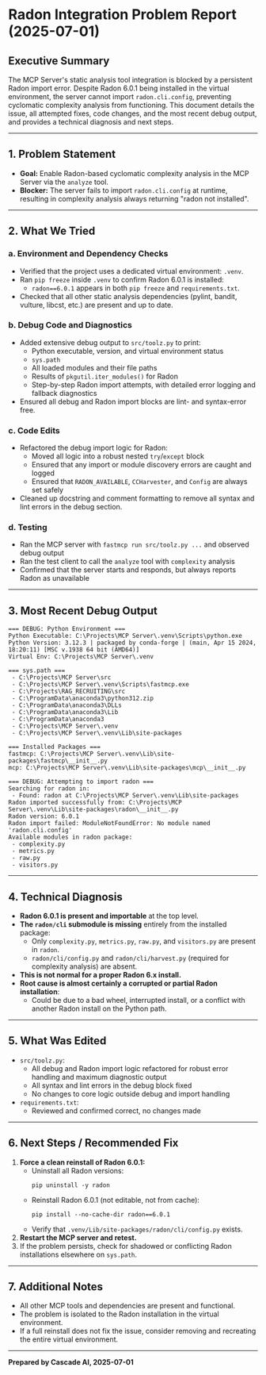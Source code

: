 # Radon Integration Problem Report (2025-07-01)

## Executive Summary

The MCP Server's static analysis tool integration is blocked by a persistent Radon import error. Despite Radon 6.0.1 being installed in the virtual environment, the server cannot import `radon.cli.config`, preventing cyclomatic complexity analysis from functioning. This document details the issue, all attempted fixes, code changes, and the most recent debug output, and provides a technical diagnosis and next steps.

---

## 1. Problem Statement

- **Goal:** Enable Radon-based cyclomatic complexity analysis in the MCP Server via the `analyze` tool.
- **Blocker:** The server fails to import `radon.cli.config` at runtime, resulting in complexity analysis always returning "radon not installed".

---

## 2. What We Tried

### a. Environment and Dependency Checks
- Verified that the project uses a dedicated virtual environment: `.venv`.
- Ran `pip freeze` inside `.venv` to confirm Radon 6.0.1 is installed:
  - `radon==6.0.1` appears in both `pip freeze` and `requirements.txt`.
- Checked that all other static analysis dependencies (pylint, bandit, vulture, libcst, etc.) are present and up to date.

### b. Debug Code and Diagnostics
- Added extensive debug output to `src/toolz.py` to print:
  - Python executable, version, and virtual environment status
  - `sys.path`
  - All loaded modules and their file paths
  - Results of `pkgutil.iter_modules()` for Radon
  - Step-by-step Radon import attempts, with detailed error logging and fallback diagnostics
- Ensured all debug and Radon import blocks are lint- and syntax-error free.

### c. Code Edits
- Refactored the debug import logic for Radon:
  - Moved all logic into a robust nested `try`/`except` block
  - Ensured that any import or module discovery errors are caught and logged
  - Ensured that `RADON_AVAILABLE`, `CCHarvester`, and `Config` are always set safely
- Cleaned up docstring and comment formatting to remove all syntax and lint errors in the debug section.

### d. Testing
- Ran the MCP server with `fastmcp run src/toolz.py ...` and observed debug output
- Ran the test client to call the `analyze` tool with `complexity` analysis
- Confirmed that the server starts and responds, but always reports Radon as unavailable

---

## 3. Most Recent Debug Output

```
=== DEBUG: Python Environment ===
Python Executable: C:\Projects\MCP Server\.venv\Scripts\python.exe
Python Version: 3.12.3 | packaged by conda-forge | (main, Apr 15 2024, 18:20:11) [MSC v.1938 64 bit (AMD64)]
Virtual Env: C:\Projects\MCP Server\.venv

=== sys.path ===
 - C:\Projects\MCP Server\src
 - C:\Projects\MCP Server\.venv\Scripts\fastmcp.exe
 - C:\Projects\RAG_RECRUITING\src
 - C:\ProgramData\anaconda3\python312.zip
 - C:\ProgramData\anaconda3\DLLs
 - C:\ProgramData\anaconda3\Lib
 - C:\ProgramData\anaconda3
 - C:\Projects\MCP Server\.venv
 - C:\Projects\MCP Server\.venv\Lib\site-packages

=== Installed Packages ===
fastmcp: C:\Projects\MCP Server\.venv\Lib\site-packages\fastmcp\__init__.py
mcp: C:\Projects\MCP Server\.venv\Lib\site-packages\mcp\__init__.py

=== DEBUG: Attempting to import radon ===
Searching for radon in:
 - Found: radon at C:\Projects\MCP Server\.venv\Lib\site-packages
Radon imported successfully from: C:\Projects\MCP Server\.venv\Lib\site-packages\radon\__init__.py
Radon version: 6.0.1
Radon import failed: ModuleNotFoundError: No module named 'radon.cli.config'
Available modules in radon package:
 - complexity.py
 - metrics.py
 - raw.py
 - visitors.py
```

---

## 4. Technical Diagnosis

- **Radon 6.0.1 is present and importable** at the top level.
- **The `radon/cli` submodule is missing** entirely from the installed package:
  - Only `complexity.py`, `metrics.py`, `raw.py`, and `visitors.py` are present in `radon`.
  - `radon/cli/config.py` and `radon/cli/harvest.py` (required for complexity analysis) are absent.
- **This is not normal for a proper Radon 6.x install.**
- **Root cause is almost certainly a corrupted or partial Radon installation**:
  - Could be due to a bad wheel, interrupted install, or a conflict with another Radon install on the Python path.

---

## 5. What Was Edited

- `src/toolz.py`:
  - All debug and Radon import logic refactored for robust error handling and maximum diagnostic output
  - All syntax and lint errors in the debug block fixed
  - No changes to core logic outside debug and import handling
- `requirements.txt`:
  - Reviewed and confirmed correct, no changes made

---

## 6. Next Steps / Recommended Fix

1. **Force a clean reinstall of Radon 6.0.1:**
   - Uninstall all Radon versions:
     ```
     pip uninstall -y radon
     ```
   - Reinstall Radon 6.0.1 (not editable, not from cache):
     ```
     pip install --no-cache-dir radon==6.0.1
     ```
   - Verify that `.venv/Lib/site-packages/radon/cli/config.py` exists.
2. **Restart the MCP server and retest.**
3. If the problem persists, check for shadowed or conflicting Radon installations elsewhere on `sys.path`.

---

## 7. Additional Notes

- All other MCP tools and dependencies are present and functional.
- The problem is isolated to the Radon installation in the virtual environment.
- If a full reinstall does not fix the issue, consider removing and recreating the entire virtual environment.

---

**Prepared by Cascade AI, 2025-07-01**
